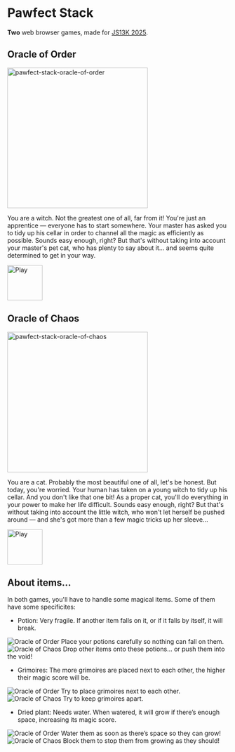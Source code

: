 # Pawfect Stack

**Two** web browser games, made for [JS13K 2025](https://js13kgames.com/2025/).

## Oracle of Order

<img width="320" height="320" alt="pawfect-stack-oracle-of-order" src="https://github.com/user-attachments/assets/69d66d08-2baa-4f3e-9786-344749024697" />

You are a witch. Not the greatest one of all, far from it! You're just an apprentice — everyone has to start somewhere. Your master has asked you to tidy up his cellar in order to channel all the magic as efficiently as possible. Sounds easy enough, right? But that's without taking into account your master's pet cat, who has plenty to say about it… and seems quite determined to get in your way.

<a href="https://js13kgames.com/2025/games/pawfect-stack-oracle-of-order">
<img width="80" src="https://img.shields.io/badge/play-205d61.svg?logo=data:image/svg%2bxml;base64,PHN2ZyB4bWxucz0iaHR0cDovL3d3dy53My5vcmcvMjAwMC9zdmciIHZlcnNpb249IjEiIHdpZHRoPSI2MDAiIGhlaWdodD0iNjAwIj48cGF0aCBkPSJNMTI5IDExMWMtNTUgNC05MyA2Ni05MyA3OEwwIDM5OGMtMiA3MCAzNiA5MiA2OSA5MWgxYzc5IDAgODctNTcgMTMwLTEyOGgyMDFjNDMgNzEgNTAgMTI4IDEyOSAxMjhoMWMzMyAxIDcxLTIxIDY5LTkxbC0zNi0yMDljMC0xMi00MC03OC05OC03OGgtMTBjLTYzIDAtOTIgMzUtOTIgNDJIMjM2YzAtNy0yOS00Mi05Mi00MmgtMTV6IiBmaWxsPSIjZmZmIi8+PC9zdmc+" alt="Play" /></a>

## Oracle of Chaos

<img width="320" height="320" alt="pawfect-stack-oracle-of-chaos" src="https://github.com/user-attachments/assets/6414974a-ce1e-43e4-834b-76f8d9b511b1" />

You are a cat. Probably the most beautiful one of all, let's be honest. But today, you're worried. Your human has taken on a young witch to tidy up his cellar. And you don't like that one bit! As a proper cat, you'll do everything in your power to make her life difficult. Sounds easy enough, right? But that's without taking into account the little witch, who won't let herself be pushed around — and she's got more than a few magic tricks up her sleeve…

<a href="https://js13kgames.com/2025/games/pawfect-stack-oracle-of-chaos">
<img width="80" src="https://img.shields.io/badge/play-a0302d.svg?logo=data:image/svg%2bxml;base64,PHN2ZyB4bWxucz0iaHR0cDovL3d3dy53My5vcmcvMjAwMC9zdmciIHZlcnNpb249IjEiIHdpZHRoPSI2MDAiIGhlaWdodD0iNjAwIj48cGF0aCBkPSJNMTI5IDExMWMtNTUgNC05MyA2Ni05MyA3OEwwIDM5OGMtMiA3MCAzNiA5MiA2OSA5MWgxYzc5IDAgODctNTcgMTMwLTEyOGgyMDFjNDMgNzEgNTAgMTI4IDEyOSAxMjhoMWMzMyAxIDcxLTIxIDY5LTkxbC0zNi0yMDljMC0xMi00MC03OC05OC03OGgtMTBjLTYzIDAtOTIgMzUtOTIgNDJIMjM2YzAtNy0yOS00Mi05Mi00MmgtMTV6IiBmaWxsPSIjZmZmIi8+PC9zdmc+" alt="Play" /></a>

## About items...

In both games, you'll have to handle some magical items. Some of them have some specificites:

- Potion: Very fragile. If another item falls on it, or if it falls by itself, it will break.
  
<img src="https://img.shields.io/badge/order-205d61.svg" alt="Oracle of Order" /> Place your potions carefully so nothing can fall on them.<br>
<img src="https://img.shields.io/badge/chaos-a0302d.svg" alt="Oracle of Chaos" /> Drop other items onto these potions... or push them into the void!  

- Grimoires: The more grimoires are placed next to each other, the higher their magic score will be.

<img src="https://img.shields.io/badge/order-205d61.svg" alt="Oracle of Order" /> Try to place grimoires next to each other.<br>
<img src="https://img.shields.io/badge/chaos-a0302d.svg" alt="Oracle of Chaos" /> Try to keep grimoires apart.

- Dried plant: Needs water. When watered, it will grow if there’s enough space, increasing its magic score.

<img src="https://img.shields.io/badge/order-205d61.svg" alt="Oracle of Order" /> Water them as soon as there’s space so they can grow!<br>
<img src="https://img.shields.io/badge/chaos-a0302d.svg" alt="Oracle of Chaos" /> Block them to stop them from growing as they should!
